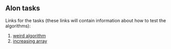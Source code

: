 ## Alon tasks

Links for the tasks (these links will contain information about how to test the algorithms):
1. [weird algorithm](https://cses.fi/alon/task/1068)
2. [increasing array](https://cses.fi/alon/task/1094)
